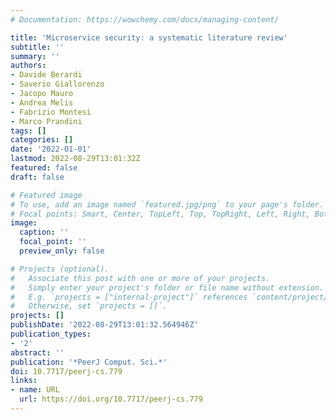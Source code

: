 ```yaml
---
# Documentation: https://wowchemy.com/docs/managing-content/

title: 'Microservice security: a systematic literature review'
subtitle: ''
summary: ''
authors:
- Davide Berardi
- Saverio Giallorenzo
- Jacopo Mauro
- Andrea Melis
- Fabrizio Montesi
- Marco Prandini
tags: []
categories: []
date: '2022-01-01'
lastmod: 2022-08-29T13:01:32Z
featured: false
draft: false

# Featured image
# To use, add an image named `featured.jpg/png` to your page's folder.
# Focal points: Smart, Center, TopLeft, Top, TopRight, Left, Right, BottomLeft, Bottom, BottomRight.
image:
  caption: ''
  focal_point: ''
  preview_only: false

# Projects (optional).
#   Associate this post with one or more of your projects.
#   Simply enter your project's folder or file name without extension.
#   E.g. `projects = ["internal-project"]` references `content/project/deep-learning/index.md`.
#   Otherwise, set `projects = []`.
projects: []
publishDate: '2022-08-29T13:01:32.564946Z'
publication_types:
- '2'
abstract: ''
publication: '*PeerJ Comput. Sci.*'
doi: 10.7717/peerj-cs.779
links:
- name: URL
  url: https://doi.org/10.7717/peerj-cs.779
---
```

